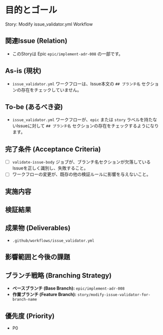 # 目的とゴール
Story: Modify issue_validator.yml Workflow

## 関連Issue (Relation)
- このStoryは Epic `epic/implement-adr-008` の一部です。

## As-is (現状)
- `issue_validator.yml` ワークフローは、Issue本文の `## ブランチ名` セクションの存在をチェックしていません。

## To-be (あるべき姿)
- `issue_validator.yml` ワークフローが、`epic` または `story` ラベルを持たないIssueに対して `## ブランチ名` セクションの存在をチェックするようになります。

## 完了条件 (Acceptance Criteria)
- [ ] `validate-issue-body` ジョブが、ブランチ名セクションが欠落しているIssueを正しく識別し、失敗すること。
- [ ] ワークフローの変更が、既存の他の検証ルールに影響を与えないこと。

## 実施内容

## 検証結果

## 成果物 (Deliverables)
- `.github/workflows/issue_validator.yml`

## 影響範囲と今後の課題

## ブランチ戦略 (Branching Strategy)
- **ベースブランチ (Base Branch):** `epic/implement-adr-008`
- **作業ブランチ (Feature Branch):** `story/modify-issue-validator-for-branch-name`

## 優先度 (Priority)
- P0
